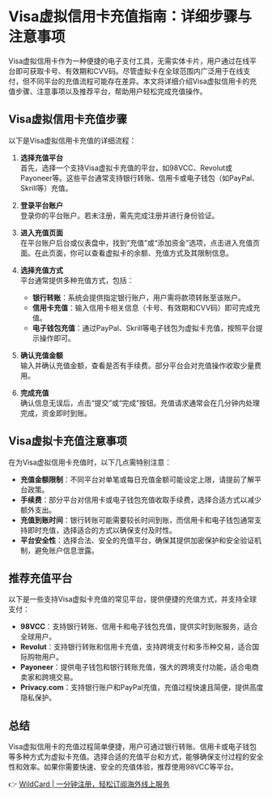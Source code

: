 # Visa虚拟信用卡充值指南：详细步骤与注意事项

Visa虚拟信用卡作为一种便捷的电子支付工具，无需实体卡片，用户通过在线平台即可获取卡号、有效期和CVV码。尽管虚拟卡在全球范围内广泛用于在线支付，但不同平台的充值流程可能存在差异。本文将详细介绍Visa虚拟信用卡的充值步骤、注意事项以及推荐平台，帮助用户轻松完成充值操作。

## Visa虚拟信用卡充值步骤

以下是Visa虚拟信用卡充值的详细流程：

1. **选择充值平台**  
   首先，选择一个支持Visa虚拟卡充值的平台，如98VCC、Revolut或Payoneer等。这些平台通常支持银行转账、信用卡或电子钱包（如PayPal、Skrill等）充值。

2. **登录平台账户**  
   登录你的平台账户。若未注册，需先完成注册并进行身份验证。

3. **进入充值页面**  
   在平台账户后台或仪表盘中，找到“充值”或“添加资金”选项，点击进入充值页面。在此页面，你可以查看虚拟卡的余额、充值方式及其限制信息。

4. **选择充值方式**  
   平台通常提供多种充值方式，包括：  
   - **银行转账**：系统会提供指定银行账户，用户需将款项转账至该账户。  
   - **信用卡充值**：输入信用卡相关信息（卡号、有效期和CVV码）即可完成充值。  
   - **电子钱包充值**：通过PayPal、Skrill等电子钱包为虚拟卡充值，按照平台提示操作即可。

5. **确认充值金额**  
   输入并确认充值金额，查看是否有手续费。部分平台会对充值操作收取少量费用。

6. **完成充值**  
   确认信息无误后，点击“提交”或“完成”按钮。充值请求通常会在几分钟内处理完成，资金即时到账。

## Visa虚拟卡充值注意事项

在为Visa虚拟信用卡充值时，以下几点需特别注意：

- **充值金额限制**：不同平台对单笔或每日充值金额可能设定上限，请提前了解平台政策。  
- **手续费**：部分平台对信用卡或电子钱包充值收取手续费，选择合适方式以减少额外支出。  
- **充值到账时间**：银行转账可能需要较长时间到账，而信用卡和电子钱包通常支持即时充值，选择适合的方式以确保支付及时性。  
- **平台安全性**：选择合法、安全的充值平台，确保其提供加密保护和安全验证机制，避免账户信息泄露。

## 推荐充值平台

以下是一些支持Visa虚拟卡充值的常见平台，提供便捷的充值方式，并支持全球支付：

- **98VCC**：支持银行转账、信用卡和电子钱包充值，提供实时到账服务，适合全球用户。  
- **Revolut**：支持银行转账和信用卡充值，支持跨境支付和多币种交易，适合国际购物用户。  
- **Payoneer**：提供电子钱包和银行转账充值，强大的跨境支付功能，适合电商卖家和跨境交易。  
- **Privacy.com**：支持银行账户和PayPal充值，充值过程快速且简便，提供高度隐私保护。

## 总结

Visa虚拟信用卡的充值过程简单便捷，用户可通过银行转账、信用卡或电子钱包等多种方式为虚拟卡充值。选择合适的充值平台和方式，能够确保支付过程的安全性和效率。如果你需要快速、安全的充值体验，推荐使用98VCC等平台。

👉 [WildCard | 一分钟注册，轻松订阅海外线上服务](https://bbtdd.com/WildCard)